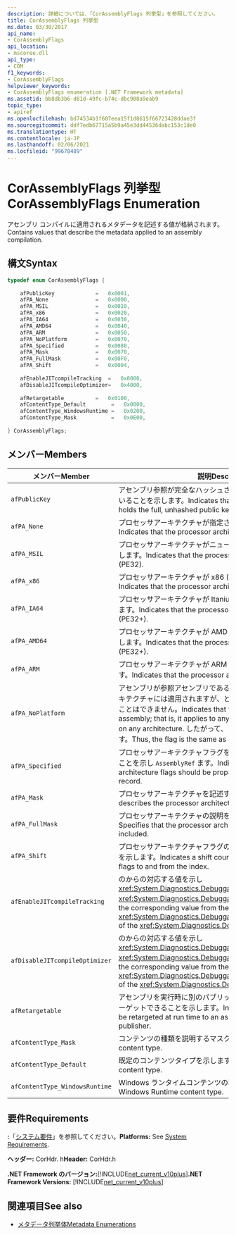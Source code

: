 ```yaml
---
description: 詳細については、「CorAssemblyFlags 列挙型」を参照してください。
title: CorAssemblyFlags 列挙型
ms.date: 03/30/2017
api_name:
- CorAssemblyFlags
api_location:
- mscoree.dll
api_type:
- COM
f1_keywords:
- CorAssemblyFlags
helpviewer_keywords:
- CorAssemblyFlags enumeration [.NET Framework metadata]
ms.assetid: bb8db3b6-d81d-49fc-b74c-dbc908a9eab9
topic_type:
- apiref
ms.openlocfilehash: bd74534b1f607eea15f1d8615f66723428ddae3f
ms.sourcegitcommit: ddf7edb67715a5b9a45e3dd44536dabc153c1de0
ms.translationtype: HT
ms.contentlocale: ja-JP
ms.lasthandoff: 02/06/2021
ms.locfileid: "99678489"
---
```

# <a name="corassemblyflags-enumeration"></a><span data-ttu-id="b3a14-103">CorAssemblyFlags 列挙型</span><span class="sxs-lookup"><span data-stu-id="b3a14-103">CorAssemblyFlags Enumeration</span></span>

<span data-ttu-id="b3a14-104">アセンブリ コンパイルに適用されるメタデータを記述する値が格納されます。</span><span class="sxs-lookup"><span data-stu-id="b3a14-104">Contains values that describe the metadata applied to an assembly compilation.</span></span>  
  
## <a name="syntax"></a><span data-ttu-id="b3a14-105">構文</span><span class="sxs-lookup"><span data-stu-id="b3a14-105">Syntax</span></span>  
  
```cpp  
typedef enum CorAssemblyFlags {  
  
    afPublicKey             =   0x0001,  
    afPA_None               =   0x0000,  
    afPA_MSIL               =   0x0010,  
    afPA_x86                =   0x0020,  
    afPA_IA64               =   0x0030,  
    afPA_AMD64              =   0x0040,  
    afPA_ARM                =   0x0050,  
    afPA_NoPlatform         =   0x0070,  
    afPA_Specified          =   0x0080,  
    afPA_Mask               =   0x0070,  
    afPA_FullMask           =   0x00F0,  
    afPA_Shift              =   0x0004,  
  
    afEnableJITcompileTracking  =   0x8000,  
    afDisableJITcompileOptimizer=   0x4000,  
  
    afRetargetable          =   0x0100,  
    afContentType_Default        =   0x0000,  
    afContentType_WindowsRuntime =   0x0200,  
    afContentType_Mask           =   0x0E00,  
  
} CorAssemblyFlags;  
```  
  
## <a name="members"></a><span data-ttu-id="b3a14-106">メンバー</span><span class="sxs-lookup"><span data-stu-id="b3a14-106">Members</span></span>  
  
|<span data-ttu-id="b3a14-107">メンバー</span><span class="sxs-lookup"><span data-stu-id="b3a14-107">Member</span></span>|<span data-ttu-id="b3a14-108">説明</span><span class="sxs-lookup"><span data-stu-id="b3a14-108">Description</span></span>|  
|------------|-----------------|  
|`afPublicKey`|<span data-ttu-id="b3a14-109">アセンブリ参照が完全なハッシュされていない公開キーを保持していることを示します。</span><span class="sxs-lookup"><span data-stu-id="b3a14-109">Indicates that the assembly reference holds the full, unhashed public key.</span></span>|  
|`afPA_None`|<span data-ttu-id="b3a14-110">プロセッサアーキテクチャが指定されていないことを示します。</span><span class="sxs-lookup"><span data-stu-id="b3a14-110">Indicates that the processor architecture is unspecified.</span></span>|  
|`afPA_MSIL`|<span data-ttu-id="b3a14-111">プロセッサアーキテクチャがニュートラル (PE32) であることを示します。</span><span class="sxs-lookup"><span data-stu-id="b3a14-111">Indicates that the processor architecture is neutral (PE32).</span></span>|  
|`afPA_x86`|<span data-ttu-id="b3a14-112">プロセッサアーキテクチャが x86 (PE32) であることを示します。</span><span class="sxs-lookup"><span data-stu-id="b3a14-112">Indicates that the processor architecture is x86 (PE32).</span></span>|  
|`afPA_IA64`|<span data-ttu-id="b3a14-113">プロセッサアーキテクチャが Itanium (PE32 +) であることを示します。</span><span class="sxs-lookup"><span data-stu-id="b3a14-113">Indicates that the processor architecture is Itanium (PE32+).</span></span>|  
|`afPA_AMD64`|<span data-ttu-id="b3a14-114">プロセッサアーキテクチャが AMD X64 (PE32 +) であることを示します。</span><span class="sxs-lookup"><span data-stu-id="b3a14-114">Indicates that the processor architecture is AMD X64 (PE32+).</span></span>|  
|`afPA_ARM`|<span data-ttu-id="b3a14-115">プロセッサアーキテクチャが ARM (PE32) であることを示します。</span><span class="sxs-lookup"><span data-stu-id="b3a14-115">Indicates that the processor architecture is ARM (PE32).</span></span>|  
|`afPA_NoPlatform`|<span data-ttu-id="b3a14-116">アセンブリが参照アセンブリであることを示します。つまり、アーキテクチャには適用されますが、どのアーキテクチャでも実行することはできません。</span><span class="sxs-lookup"><span data-stu-id="b3a14-116">Indicates that the assembly is a reference assembly; that is, it applies to any architecture but cannot run on any architecture.</span></span> <span data-ttu-id="b3a14-117">したがって、フラグはと同じ `afPA_Mask` です。</span><span class="sxs-lookup"><span data-stu-id="b3a14-117">Thus, the flag is the same as `afPA_Mask`.</span></span>|  
|`afPA_Specified`|<span data-ttu-id="b3a14-118">プロセッサアーキテクチャフラグをレコードに反映する必要があることを示し `AssemblyRef` ます。</span><span class="sxs-lookup"><span data-stu-id="b3a14-118">Indicates that the processor architecture flags should be propagated to the `AssemblyRef` record.</span></span>|  
|`afPA_Mask`|<span data-ttu-id="b3a14-119">プロセッサアーキテクチャを記述するマスク。</span><span class="sxs-lookup"><span data-stu-id="b3a14-119">A mask that describes the processor architecture.</span></span>|  
|`afPA_FullMask`|<span data-ttu-id="b3a14-120">プロセッサアーキテクチャの説明を含めることを指定します。</span><span class="sxs-lookup"><span data-stu-id="b3a14-120">Specifies that the processor architecture description is included.</span></span>|  
|`afPA_Shift`|<span data-ttu-id="b3a14-121">プロセッサアーキテクチャフラグのインデックスとの間のシフト数を示します。</span><span class="sxs-lookup"><span data-stu-id="b3a14-121">Indicates a shift count in the processor architecture flags to and from the index.</span></span>|  
|`afEnableJITcompileTracking`|<span data-ttu-id="b3a14-122">のからの対応する値を示し <xref:System.Diagnostics.DebuggableAttribute.DebuggingModes> <xref:System.Diagnostics.DebuggableAttribute> ます。</span><span class="sxs-lookup"><span data-stu-id="b3a14-122">Indicates the corresponding value from the <xref:System.Diagnostics.DebuggableAttribute.DebuggingModes> of the <xref:System.Diagnostics.DebuggableAttribute>.</span></span>|  
|`afDisableJITcompileOptimizer`|<span data-ttu-id="b3a14-123">のからの対応する値を示し <xref:System.Diagnostics.DebuggableAttribute.DebuggingModes> <xref:System.Diagnostics.DebuggableAttribute> ます。</span><span class="sxs-lookup"><span data-stu-id="b3a14-123">Indicates the corresponding value from the <xref:System.Diagnostics.DebuggableAttribute.DebuggingModes> of the <xref:System.Diagnostics.DebuggableAttribute>.</span></span>|  
|`afRetargetable`|<span data-ttu-id="b3a14-124">アセンブリを実行時に別のパブリッシャーからのアセンブリに再ターゲットできることを示します。</span><span class="sxs-lookup"><span data-stu-id="b3a14-124">Indicates that the assembly can be retargeted at run time to an assembly from a different publisher.</span></span>|  
|`afContentType_Mask`|<span data-ttu-id="b3a14-125">コンテンツの種類を説明するマスク。</span><span class="sxs-lookup"><span data-stu-id="b3a14-125">A mask that describes the content type.</span></span>|  
|`afContentType_Default`|<span data-ttu-id="b3a14-126">既定のコンテンツタイプを示します。</span><span class="sxs-lookup"><span data-stu-id="b3a14-126">Indicates the default content type.</span></span>|  
|`afContentType_WindowsRuntime`|<span data-ttu-id="b3a14-127">Windows ランタイムコンテンツの種類を示します。</span><span class="sxs-lookup"><span data-stu-id="b3a14-127">Indicates the Windows Runtime content type.</span></span>|  
  
## <a name="requirements"></a><span data-ttu-id="b3a14-128">要件</span><span class="sxs-lookup"><span data-stu-id="b3a14-128">Requirements</span></span>  

 <span data-ttu-id="b3a14-129">**:**「[システム要件](../../get-started/system-requirements.md)」を参照してください。</span><span class="sxs-lookup"><span data-stu-id="b3a14-129">**Platforms:** See [System Requirements](../../get-started/system-requirements.md).</span></span>  
  
 <span data-ttu-id="b3a14-130">**ヘッダー:** CorHdr. h</span><span class="sxs-lookup"><span data-stu-id="b3a14-130">**Header:** CorHdr.h</span></span>  
  
 <span data-ttu-id="b3a14-131">**.NET Framework のバージョン:**[!INCLUDE[net_current_v10plus](../../../../includes/net-current-v10plus-md.md)]</span><span class="sxs-lookup"><span data-stu-id="b3a14-131">**.NET Framework Versions:** [!INCLUDE[net_current_v10plus](../../../../includes/net-current-v10plus-md.md)]</span></span>  
  
## <a name="see-also"></a><span data-ttu-id="b3a14-132">関連項目</span><span class="sxs-lookup"><span data-stu-id="b3a14-132">See also</span></span>

- [<span data-ttu-id="b3a14-133">メタデータ列挙体</span><span class="sxs-lookup"><span data-stu-id="b3a14-133">Metadata Enumerations</span></span>](metadata-enumerations.md)
